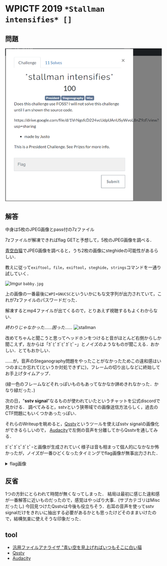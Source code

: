 # WPICTF 2019 `*Stallman intensifies* []`

## 問題
![Challenge](Challenge.PNG)

## 解答
中身は5枚のJPEG画像とpass付の7zファイル

7zファイルが解凍できればflag GETと予想して，5枚のJPEG画像を調べる．

[青空白猫](https://digitaltravesia.jp/usamimihurricane/webhelp/_RESOURCE/MenuItem/another/anotherAoZoraSiroNeko.html)でJPEG画像を調べると，うち2枚の画像にsteghideの可能性があるらしい．

教えに従って`exiftool`，`file`，`exiftool`，`steghide`，`strings`コマンドを一通り試していく．

![Imgur](https://i.imgur.com/JR0GFRe.jpg)
`babby.jpg`

上の画像の一番最後に`WPI+GNUCSC`といういかにもな文字列が出力されていて，これが7zファイルのパスワードだった．

解凍するとmp4ファイルが出てくるので，とりあえず視聴するもよくわからない．

*終わりじゃなかった......困った......*
![stallman](https://upload.wikimedia.org/wikipedia/commons/f/f3/Richard_Stallman_by_Anders_Brenna_01.jpg)

改めてちゃんと聞こうと思ってヘッドホンをつけると音がほとんど右側からしか聞こえず，左からは「ｶﾞﾋﾟｶﾞﾋﾟｶﾞﾋﾟｰ」とノイズのようなものが聞こえる．おかしい．とてもおかしい．

......が，音声のSteganography問題をやったことがなかったためこの違和感はいつのまにか忘れて(というか対処できずに)，フレームの切り出しなどに終始してお手上げタイムアップ．

(緑一色のフレームなどそれっぽいものもあってなかなか諦めきれなかった．かなり緑だった．)

次の日，"**sstv signal**"なるものが使われていたというチャットを公式discordで見かける．
調べてみると，sstvという狭帯域での画像送信方法らしく，過去のCTF問題にもいくつかあったっぽい．

それらのWriteupを眺めると，[Qsstv](https://charlesreid1.com/wiki/Qsstv)というツールを使えばsstv signalの画像化ができるらしいので，
[Audacity](https://www.audacityteam.org/)で左側の音声を分離してからQsstvを通してみる．

ｶﾞﾋﾟｶﾞﾋﾟｶﾞﾋﾟｰと画像が生成されていく様子は音も相まって個人的になかなか怖かったが，ノイズが一番ひどくなったタイミングでflag画像が無事出力された．

<details><summary>flag画像</summary><div>

![flag](Answer.png)
WPI{im_a_h@m_0per@10r_now_!_73} (たぶん？)

</div></details>

## 反省
1つの方針にとらわれて時間が無くなってしまった．
結局は最初に感じた違和感が一番解答に近いものだったので，感覚はやっぱり大事．(サブカテゴリはMiscだったし)
今回見つけたQsstvは今後も役立ちそう．右耳の音声を使ってsstv signalだけをきれいに抽出する必要があるかとも思ったけどそのままいけたので，結構気楽に使えそうな印象だった．

## tool
+ [汎用ファイルアナライザ "青い空を見上げればいつもそこに白い猫](https://digitaltravesia.jp/usamimihurricane/webhelp/_RESOURCE/MenuItem/another/anotherAoZoraSiroNeko.html)
+ [Qsstv](https://charlesreid1.com/wiki/Qsstv)
+ [Audacity](https://www.audacityteam.org/)